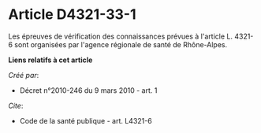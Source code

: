 # Article D4321-33-1

Les épreuves de vérification des connaissances prévues à l'article L. 4321-6 sont organisées par l'agence régionale de santé
de Rhône-Alpes.

**Liens relatifs à cet article**

_Créé par_:

  - Décret n°2010-246 du 9 mars 2010 - art. 1

_Cite_:

  - Code de la santé publique - art. L4321-6
